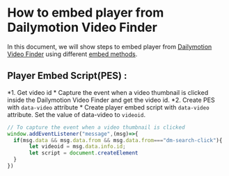 # How to embed player from Dailymotion Video Finder 

In this document, we will show steps to embed player from [Dailymotion Video Finder](https://dmvs-apac.github.io/dm-video-finder-pro-doc/) using different [embed methods](https://developers.dailymotion.com/guides/getting-started-with-web-sdk/#embed-methods).

## Player Embed Script(PES) :

*1. Get video id *
Capture the event when a video thumbnail is clicked inside the Dailymotion Video Finder and get the video id.
*2. Create PES with `data-video` attribute *
Create player embed script with `data-video` attribute. Set the value of data-video to `videoid`.

```js
// To capture the event when a video thumbnail is clicked
window.addEventListener("message",(msg)=>{
  if(msg.data && msg.data.from && msg.data.from==="dm-search-click"){
       let videoid = msg.data.info.id;
       let script = document.createElement
  }
})
```
